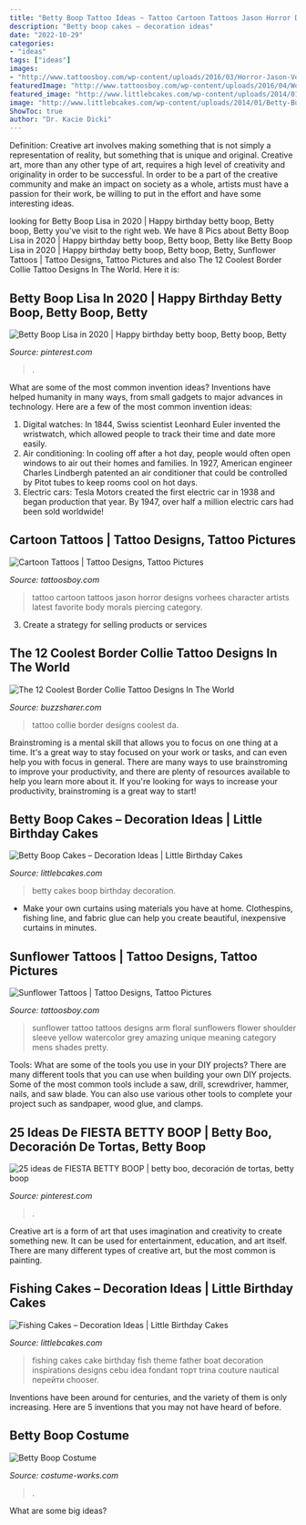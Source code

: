 ```yaml
---
title: "Betty Boop Tattoo Ideas ~ Tattoo Cartoon Tattoos Jason Horror Designs Vorhees Character Artists Latest Favorite Body Morals Piercing Category"
description: "Betty boop cakes – decoration ideas"
date: "2022-10-29"
categories:
- "ideas"
tags: ["ideas"]
images:
- "http://www.tattoosboy.com/wp-content/uploads/2016/03/Horror-Jason-Vorhees-Cartoon-Tattoo-Tb1110.jpg"
featuredImage: "http://www.tattoosboy.com/wp-content/uploads/2016/04/Wondrful-Sunflower-Tattoo-TB1294.jpg"
featured_image: "http://www.littlebcakes.com/wp-content/uploads/2014/01/Betty-Boop-Cakes-Pictures.jpg"
image: "http://www.littlebcakes.com/wp-content/uploads/2014/01/Betty-Boop-Cakes-Pictures.jpg"
ShowToc: true
author: "Dr. Kacie Dicki"
---
```



Definition: Creative art involves making something that is not simply a representation of reality, but something that is unique and original.
Creative art, more than any other type of art, requires a high level of creativity and originality in order to be successful. In order to be a part of the creative community and make an impact on society as a whole, artists must have a passion for their work, be willing to put in the effort and have some interesting ideas.

	

		
looking for Betty Boop Lisa in 2020 | Happy birthday betty boop, Betty boop, Betty you've visit to the right web. We have 8 Pics about Betty Boop Lisa in 2020 | Happy birthday betty boop, Betty boop, Betty like Betty Boop Lisa in 2020 | Happy birthday betty boop, Betty boop, Betty, Sunflower Tattoos | Tattoo Designs, Tattoo Pictures and also The 12 Coolest Border Collie Tattoo Designs In The World. Here it is:
		
    
## Betty Boop Lisa In 2020 | Happy Birthday Betty Boop, Betty Boop, Betty

<img loading=lazy src="https://i.pinimg.com/736x/cc/ef/64/ccef649f4ee80cf982ade649ff17ffa9.jpg" onerror="this.onerror=null;this.src='https://tse1.mm.bing.net/th?id=OIP.UPmMOf0Y-2YQ6rrkqxYZ1gHaHa&amp;pid=15.1';" alt="Betty Boop Lisa in 2020 | Happy birthday betty boop, Betty boop, Betty">

_Source: pinterest.com_

>. 

	

What are some of the most common invention ideas?
Inventions have helped humanity in many ways, from small gadgets to major advances in technology. Here are a few of the most common invention ideas:
1. Digital watches: In 1844, Swiss scientist Leonhard Euler invented the wristwatch, which allowed people to track their time and date more easily.
2. Air conditioning: In cooling off after a hot day, people would often open windows to air out their homes and families. In 1927, American engineer Charles Lindbergh patented an air conditioner that could be controlled by Pitot tubes to keep rooms cool on hot days.
3. Electric cars: Tesla Motors created the first electric car in 1938 and began production that year. By 1947, over half a million electric cars had been sold worldwide!

    
## Cartoon Tattoos | Tattoo Designs, Tattoo Pictures

<img loading=lazy src="http://www.tattoosboy.com/wp-content/uploads/2016/03/Horror-Jason-Vorhees-Cartoon-Tattoo-Tb1110.jpg" onerror="this.onerror=null;this.src='https://tse3.mm.bing.net/th?id=OIP.8wYb5ZiXcbi6Swy2Bd0LEQHaL5&amp;pid=15.1';" alt="Cartoon Tattoos | Tattoo Designs, Tattoo Pictures">

_Source: tattoosboy.com_

>tattoo cartoon tattoos jason horror designs vorhees character artists latest favorite body morals piercing category. 

	

3. Create a strategy for selling products or services 

    
## The 12 Coolest Border Collie Tattoo Designs In The World

<img loading=lazy src="http://buzzsharer.com/wp-content/uploads/2015/10/Border-Collie-tattoo-ideas.jpg" onerror="this.onerror=null;this.src='https://tse3.mm.bing.net/th?id=OIP.Uvw8_48iygvKEnpuvH_7ogHaLa&amp;pid=15.1';" alt="The 12 Coolest Border Collie Tattoo Designs In The World">

_Source: buzzsharer.com_

>tattoo collie border designs coolest da. 

	

Brainstroming is a mental skill that allows you to focus on one thing at a time. It's a great way to stay focused on your work or tasks, and can even help you with focus in general. There are many ways to use brainstroming to improve your productivity, and there are plenty of resources available to help you learn more about it. If you're looking for ways to increase your productivity, brainstroming is a great way to start!

    
## Betty Boop Cakes – Decoration Ideas | Little Birthday Cakes

<img loading=lazy src="http://www.littlebcakes.com/wp-content/uploads/2014/01/Betty-Boop-Cakes-Pictures.jpg" onerror="this.onerror=null;this.src='https://tse4.mm.bing.net/th?id=OIP.iQh9oI_zwP38JzWqxUHLmAHaE5&amp;pid=15.1';" alt="Betty Boop Cakes – Decoration Ideas | Little Birthday Cakes">

_Source: littlebcakes.com_

>betty cakes boop birthday decoration. 

	

- Make your own curtains using materials you have at home. Clothespins, fishing line, and fabric glue can help you create beautiful, inexpensive curtains in minutes.

    
## Sunflower Tattoos | Tattoo Designs, Tattoo Pictures

<img loading=lazy src="http://www.tattoosboy.com/wp-content/uploads/2016/04/Wondrful-Sunflower-Tattoo-TB1294.jpg" onerror="this.onerror=null;this.src='https://tse3.mm.bing.net/th?id=OIP.NGcLLgdSYlEL3g4U9EZl9gHaLG&amp;pid=15.1';" alt="Sunflower Tattoos | Tattoo Designs, Tattoo Pictures">

_Source: tattoosboy.com_

>sunflower tattoo tattoos designs arm floral sunflowers flower shoulder sleeve yellow watercolor grey amazing unique meaning category mens shades pretty. 

	

Tools: What are some of the tools you use in your DIY projects?
There are many different tools that you can use when building your own DIY projects. Some of the most common tools include a saw, drill, screwdriver, hammer, nails, and saw blade. You can also use various other tools to complete your project such as sandpaper, wood glue, and clamps.

    
## 25 Ideas De FIESTA BETTY BOOP | Betty Boo, Decoración De Tortas, Betty Boop

<img loading=lazy src="https://i.pinimg.com/474x/df/14/d7/df14d71002a04d14d0ac544ddbdf860e--novelty-cakes-betty-boop.jpg" onerror="this.onerror=null;this.src='https://tse1.mm.bing.net/th?id=OIP.hIKa26_mW6M1zch81DXYiwAAAA&amp;pid=15.1';" alt="25 ideas de FIESTA BETTY BOOP | betty boo, decoración de tortas, betty boop">

_Source: pinterest.com_

>. 

	

Creative art is a form of art that uses imagination and creativity to create something new. It can be used for entertainment, education, and art itself. There are many different types of creative art, but the most common is painting.

    
## Fishing Cakes – Decoration Ideas | Little Birthday Cakes

<img loading=lazy src="http://www.littlebcakes.com/wp-content/uploads/2014/01/Fishing-Cakes-Images-768x1024.jpg" onerror="this.onerror=null;this.src='https://tse2.mm.bing.net/th?id=OIP.S3wlJN5qLFvpB1LYeXJyMwHaJ4&amp;pid=15.1';" alt="Fishing Cakes – Decoration Ideas | Little Birthday Cakes">

_Source: littlebcakes.com_

>fishing cakes cake birthday fish theme father boat decoration inspirations designs cebu idea fondant торт trina couture nautical перейти chooser. 

	

Inventions have been around for centuries, and the variety of them is only increasing. Here are 5 inventions that you may not have heard of before.

    
## Betty Boop Costume

<img loading=lazy src="https://photos.costume-works.com/full/betty_boop.jpg" onerror="this.onerror=null;this.src='https://tse3.mm.bing.net/th?id=OIP.vffUo_r3-ANUTwso8I3DSADXEs&amp;pid=15.1';" alt="Betty Boop Costume">

_Source: costume-works.com_

>. 

	

What are some big ideas?
 

